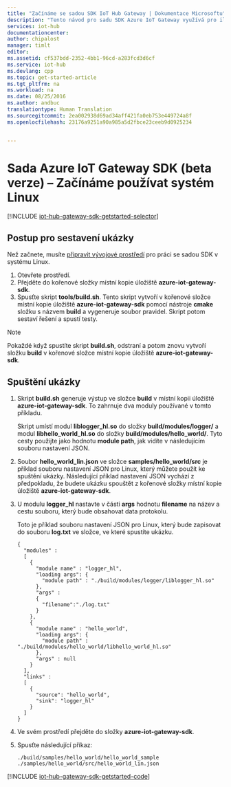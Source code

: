 ```yaml
---
title: "Začínáme se sadou SDK IoT Hub Gateway | Dokumentace Microsoftu"
description: "Tento návod pro sadu SDK Azure IoT Gateway využívá pro ilustraci klíčových konceptů, kterým byste měli rozumět, pokud používáte sadu SDK Azure IoT Gateway, systém Linux."
services: iot-hub
documentationcenter: 
author: chipalost
manager: timlt
editor: 
ms.assetid: cf537bdd-2352-4bb1-96cd-a283fcd3d6cf
ms.service: iot-hub
ms.devlang: cpp
ms.topic: get-started-article
ms.tgt_pltfrm: na
ms.workload: na
ms.date: 08/25/2016
ms.author: andbuc
translationtype: Human Translation
ms.sourcegitcommit: 2ea002938d69ad34aff421fa0eb753e449724a8f
ms.openlocfilehash: 23176a9251a90a985a5d2fbce23ceeb9d0925234


---
```

# <a name="azure-iot-gateway-sdk-beta-get-started-using-linux"></a>Sada Azure IoT Gateway SDK (beta verze) – Začínáme používat systém Linux
[!INCLUDE [iot-hub-gateway-sdk-getstarted-selector](../../includes/iot-hub-gateway-sdk-getstarted-selector.md)]

## <a name="how-to-build-the-sample"></a>Postup pro sestavení ukázky
Než začnete, musíte [připravit vývojové prostředí][lnk-setupdevbox] pro práci se sadou SDK v systému Linux.

1. Otevřete prostředí.
2. Přejděte do kořenové složky místní kopie úložiště **azure-iot-gateway-sdk**.
3. Spusťte skript **tools/build.sh**. Tento skript vytvoří v kořenové složce místní kopie úložiště **azure-iot-gateway-sdk** pomocí nástroje **cmake** složku s názvem **build** a vygeneruje soubor pravidel. Skript potom sestaví řešení a spustí testy.

> [!NOTE]
> Pokaždé když spustíte skript **build.sh**, odstraní a potom znovu vytvoří složku **build** v kořenové složce místní kopie úložiště **azure-iot-gateway-sdk**.
> 
> 

## <a name="how-to-run-the-sample"></a>Spuštění ukázky
1. Skript **build.sh** generuje výstup ve složce **build** v místní kopii úložiště **azure-iot-gateway-sdk**. To zahrnuje dva moduly používané v tomto příkladu.
   
    Skript umístí modul **liblogger_hl.so** do složky **build/modules/logger/** a modul **libhello_world_hl.so** do složky **build/modules/hello_world/**. Tyto cesty použijte jako hodnotu **module path**, jak vidíte v následujícím souboru nastavení JSON.
2. Soubor **hello_world_lin.json** ve složce **samples/hello_world/src** je příklad souboru nastavení JSON pro Linux, který můžete použít ke spuštění ukázky. Následující příklad nastavení JSON vychází z předpokladu, že budete ukázku spouštět z kořenové složky místní kopie úložiště **azure-iot-gateway-sdk**.
3. U modulu **logger_hl** nastavte v části **args** hodnotu **filename** na název a cestu souboru, který bude obsahovat data protokolu.
   
    Toto je příklad souboru nastavení JSON pro Linux, který bude zapisovat do souboru **log.txt** ve složce, ve které spustíte ukázku.
   
    ```
    {
      "modules" :
      [ 
        {
          "module name" : "logger_hl",
          "loading args": {
            "module path" : "./build/modules/logger/liblogger_hl.so"
          },
          "args" : 
          {
            "filename":"./log.txt"
          }
        },
        {
          "module name" : "hello_world",
          "loading args": {
            "module path" : "./build/modules/hello_world/libhello_world_hl.so"
          },
          "args" : null
        }
      ],
      "links" :
      [
        {
          "source": "hello_world",
          "sink": "logger_hl"
        }
      ]
    }
    ```
4. Ve svém prostředí přejděte do složky **azure-iot-gateway-sdk**.
5. Spusťte následující příkaz:
   
   ```
   ./build/samples/hello_world/hello_world_sample ./samples/hello_world/src/hello_world_lin.json
   ``` 

[!INCLUDE [iot-hub-gateway-sdk-getstarted-code](../../includes/iot-hub-gateway-sdk-getstarted-code.md)]

<!-- Links -->
[lnk-setupdevbox]: https://github.com/Azure/azure-iot-gateway-sdk/blob/master/doc/devbox_setup.md



<!--HONumber=Nov16_HO2-->


